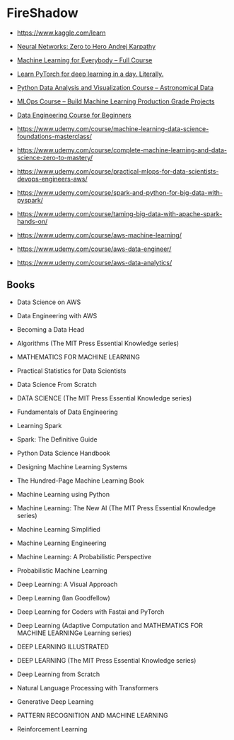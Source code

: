 # FireShadow

* https://www.kaggle.com/learn

* [Neural Networks: Zero to Hero Andrej Karpathy](https://www.youtube.com/playlist?list=PLAqhIrjkxbuWI23v9cThsA9GvCAUhRvKZ)

* [Machine Learning for Everybody – Full Course](https://www.youtube.com/watch?v=i_LwzRVP7bg)

* [Learn PyTorch for deep learning in a day. Literally.](https://www.youtube.com/watch?v=Z_ikDlimN6A)

* [Python Data Analysis and Visualization Course – Astronomical Data](https://www.youtube.com/watch?v=H9KefzbryEw)

* [MLOps Course – Build Machine Learning Production Grade Projects](https://www.youtube.com/watch?v=-dJPoLm_gtE)

* [Data Engineering Course for Beginners](https://www.youtube.com/watch?v=PHsC_t0j1dU)

* https://www.udemy.com/course/machine-learning-data-science-foundations-masterclass/
* https://www.udemy.com/course/complete-machine-learning-and-data-science-zero-to-mastery/
* https://www.udemy.com/course/practical-mlops-for-data-scientists-devops-engineers-aws/
* https://www.udemy.com/course/spark-and-python-for-big-data-with-pyspark/
* https://www.udemy.com/course/taming-big-data-with-apache-spark-hands-on/
* https://www.udemy.com/course/aws-machine-learning/
* https://www.udemy.com/course/aws-data-engineer/
* https://www.udemy.com/course/aws-data-analytics/

## Books

* Data Science on AWS
* Data Engineering with AWS
* Becoming a Data Head

* Algorithms (The MIT Press Essential Knowledge series)

* MATHEMATICS FOR MACHINE LEARNING
* Practical Statistics for Data Scientists

* Data Science From Scratch
* DATA SCIENCE (The MIT Press Essential Knowledge series)
* Fundamentals of Data Engineering

* Learning Spark
* Spark: The Definitive Guide
* Python Data Science Handbook

* Designing Machine Learning Systems

* The Hundred-Page Machine Learning Book
* Machine Learning using Python
* Machine Learning: The New AI (The MIT Press Essential Knowledge series)
* Machine Learning Simplified
* Machine Learning Engineering
* Machine Learning: A Probabilistic Perspective
* Probabilistic Machine Learning

* Deep Learning: A Visual Approach
* Deep Learning (Ian Goodfellow)
* Deep Learning for Coders with Fastai and PyTorch
* Deep Learning (Adaptive Computation and MATHEMATICS FOR MACHINE LEARNINGe Learning series)
* DEEP LEARNING ILLUSTRATED
* DEEP LEARNING (The MIT Press Essential Knowledge series)
* Deep Learning from Scratch

* Natural Language Processing with Transformers
* Generative Deep Learning

* PATTERN RECOGNITION AND MACHINE LEARNING

* Reinforcement Learning
